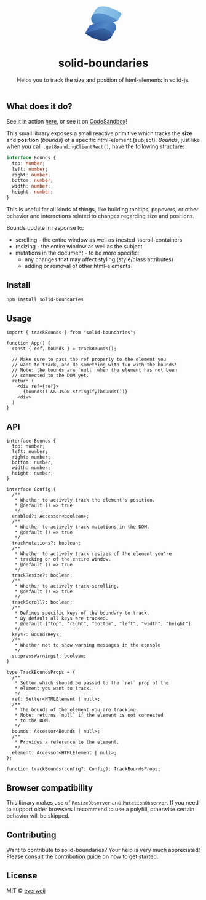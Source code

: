 <p style="text-align: center">
  <svg width="100 " xmlns="http://www.w3.org/2000/svg" viewBox="0 0 166 155.3"><defs><linearGradient id="a" gradientUnits="userSpaceOnUse" x1="27.5" y1="3" x2="152" y2="63.5"><stop offset=".1" stop-color="#76b3e1"/><stop offset=".3" stop-color="#dcf2fd"/><stop offset="1" stop-color="#76b3e1"/></linearGradient><linearGradient id="b" gradientUnits="userSpaceOnUse" x1="95.8" y1="32.6" x2="74" y2="105.2"><stop offset="0" stop-color="#76b3e1"/><stop offset=".5" stop-color="#4377bb"/><stop offset="1" stop-color="#1f3b77"/></linearGradient><linearGradient id="c" gradientUnits="userSpaceOnUse" x1="18.4" y1="64.2" x2="144.3" y2="149.8"><stop offset="0" stop-color="#315aa9"/><stop offset=".5" stop-color="#518ac8"/><stop offset="1" stop-color="#315aa9"/></linearGradient><linearGradient id="d" gradientUnits="userSpaceOnUse" x1="75.2" y1="74.5" x2="24.4" y2="260.8"><stop offset="0" stop-color="#4377bb"/><stop offset=".5" stop-color="#1a336b"/><stop offset="1" stop-color="#1a336b"/></linearGradient></defs><path d="M163 35S110-4 69 5l-3 1c-6 2-11 5-14 9l-2 3-15 26 26 5c11 7 25 10 38 7l46 9 18-30z" fill="#76b3e1"/><path d="M163 35S110-4 69 5l-3 1c-6 2-11 5-14 9l-2 3-15 26 26 5c11 7 25 10 38 7l46 9 18-30z" opacity=".3" fill="url(#a)"/><path d="m52 35-4 1c-17 5-22 21-13 35 10 13 31 20 48 15l62-21S92 26 52 35z" fill="#518ac8"/><path d="m52 35-4 1c-17 5-22 21-13 35 10 13 31 20 48 15l62-21S92 26 52 35z" opacity=".3" fill="url(#b)"/><path d="M134 80a45 45 0 0 0-48-15L24 85 4 120l112 19 20-36c4-7 3-15-2-23z" fill="url(#c)"/><path d="M114 115a45 45 0 0 0-48-15L4 120s53 40 94 30l3-1c17-5 23-21 13-34z" fill="url(#d)"/></svg>
</p>

<h1 style="text-align: center; font-weight: 700;">solid-boundaries</h1>

<p style="text-align: center; margin-bottom: 48px;">
  Helps you to track the size and position of html-elements in solid-js.
</p>

## What does it do?

See it in action [here](https://7j26ix.sse.codesandbox.io/), or see it on [CodeSandbox](https://codesandbox.io/s/solid-boundaries-example-7j26ix?file=/src/main.tsx)!

This small library exposes a small reactive primitive which tracks the **size** and **position** (_bounds_) of a specific html-element (subject). _Bounds_, just like when you call `.getBoundingClientRect()`, have the following structure:

```ts
interface Bounds {
  top: number;
  left: number;
  right: number;
  bottom: number;
  width: number;
  height: number;
}
```

This is useful for all kinds of things, like building tooltips, popovers, or other behavior and interactions related to changes regarding size and positions.

Bounds update in response to:

- scrolling - the entire window as well as (nested-)scroll-containers
- resizing - the entire window as well as the subject
- mutations in the document - to be more specific:
  - any changes that may affect styling (style/class attributes)
  - adding or removal of other html-elements

## Install

```bash
npm install solid-boundaries
```

## Usage

```tsx
import { trackBounds } from "solid-boundaries";

function App() {
  const { ref, bounds } = trackBounds();

  // Make sure to pass the ref properly to the element you
  // want to track, and do something with fun with the bounds!
  // Note: the bounds are `null` when the element has not been
  // connected to the DOM yet.
  return (
    <div ref={ref}>
      {bounds() && JSON.stringify(bounds())}
    <div>
  )
}
```

## API

```tsx
interface Bounds {
  top: number;
  left: number;
  right: number;
  bottom: number;
  width: number;
  height: number;
}

interface Config {
  /**
   * Whether to actively track the element's position.
   * @default () => true
   */
  enabled?: Accessor<boolean>;
  /**
   * Whether to actively track mutations in the DOM.
   * @default () => true
   */
  trackMutations?: boolean;
  /**
   * Whether to actively track resizes of the element you're
   * tracking or of the entire window.
   * @default () => true
   */
  trackResize?: boolean;
  /**
   * Whether to actively track scrolling.
   * @default () => true
   */
  trackScroll?: boolean;
  /**
   * Defines specific keys of the boundary to track.
   * By default all keys are tracked.
   * @default ["top", "right", "bottom", "left", "width", "height"]
   */
  keys?: BoundsKeys;
  /**
   * Whether not to show warning messages in the console
   */
  suppressWarnings?: boolean;
}

type TrackBoundsProps = {
  /**
   * Setter which should be passed to the `ref` prop of the
   * element you want to track.
   */
  ref: Setter<HTMLElement | null>;
  /**
   * The bounds of the element you are tracking.
   * Note: returns `null` if the element is not connected
   * to the DOM.
   */
  bounds: Accessor<Bounds | null>;
  /**
   * Provides a reference to the element.
   */
  element: Accessor<HTMLElement | null>;
};

function trackBounds(config?: Config): TrackBoundsProps;
```

## Browser compatibility

This library makes use of `ResizeObserver` and `MutationObserver`. If you need to support older browsers I recommend to use a polyfill, otherwise certain behavior will be skipped.

## Contributing

Want to contribute to solid-boundaries? Your help is very much appreciated!
Please consult the [contribution guide](./CONTRIBUTING.MD) on how to get started.

## License

MIT © [everweij](https://github.com/everweij)
